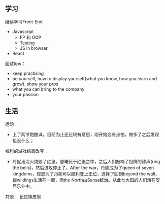 ## 学习

继续学习Front-End
- Javascript
  - FP 和 OOP
  - Testing
  - JS in browser
- React

面试tips：
- keep practising
- be yourself, how to display yourself(what you know, how you learn and grow), show your pros
- what you can bring to the company
- your passion

## 生活

运动：
- 上了两节跑酷课，目前为止还比较有意思，刚开始会有点怕，做多了之后发现也没什么；

权利的游戏结局改写：
- 丹妮用龙火烧毁了红堡，瑟曦死于红堡之中，之后人们敲响了投降的钟声(ring the bells)，然后进攻停止了。After the war，丹妮成为了queen of seven kingdoms，琼恩为了丹妮可以顺利登上王位，选择了回到beyond the wall，跟wildings生活在一起，而the North由Sansa统治。从此七大国的人们活在安居乐业中。


其他：
记忆橡皮擦
